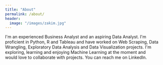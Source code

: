 ```yaml
---
title: "About"
permalink: /about/
header:
  image: "/images/zakim.jpg"
---
```


I'm an experienced Business Analyst and an aspiring Data Analyst. I'm proficient in Python, R and Tableau and have worked on Web Scraping, Data Wrangling, Exploratory Data Analysis and Data Visualization projects. I'm exploring, learning and enjoying Machine Learning at the moment and would love to collaborate with projects. You can reach me on LinkedIn.

